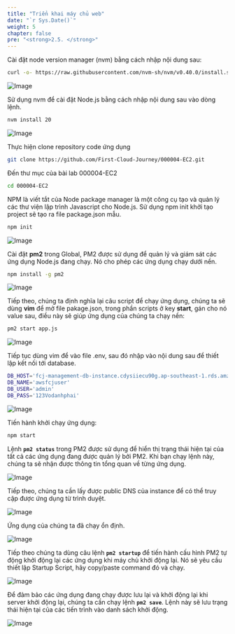 ```yaml
---
title: "Triển khai máy chủ web"
date: "`r Sys.Date()`"
weight: 5
chapter: false
pre: "<strong>2.5. </strong>"
---
```


Cài đặt node version manager (nvm) bằng cách nhập nội dung sau:

```bash
curl -o- https://raw.githubusercontent.com/nvm-sh/nvm/v0.40.0/install.sh | bash
```

![Image](/images/2-preparation/2.5-deploy-web-server/2.5.1.png?featherlight=false&width=90pc)

Sử dụng nvm để cài đặt Node.js bằng cách nhập nội dung sau vào dòng lệnh.

```bash
nvm install 20
```

![Image](/images/2-preparation/2.5-deploy-web-server/2.5.2.png?featherlight=false&width=90pc)

Thực hiện clone repository code ứng dụng

```bash
git clone https://github.com/First-Cloud-Journey/000004-EC2.git
```

Đến thư mục của bài lab 000004-EC2

```bash
cd 000004-EC2
```

NPM là viết tắt của Node package manager là một công cụ tạo và quản lý các thư viện lập trình Javascript cho Node.js. Sử dụng npm init khởi tạo project sẽ tạo ra file package.json mẫu.

```bash
npm init
```

![Image](/images/2-preparation/2.5-deploy-web-server/2.5.3.png?featherlight=false&width=90pc)

Cài đặt **pm2** trong Global, PM2 được sử dụng để quản lý và giám sát các ứng dụng Node.js đang chạy. Nó cho phép các ứng dụng chạy dưới nền.

```bash
npm install -g pm2
```

![Image](/images/2-preparation/2.5-deploy-web-server/2.5.4.png?featherlight=false&width=90pc)

Tiếp theo, chúng ta định nghĩa lại câu script để chạy ứng dụng, chúng ta sẽ dùng **vim** để mở file pakage.json, trong phần scripts ở key **start**, gán cho nó value sau, điều này sẽ giúp ứng dụng của chúng ta chạy nền:

```bash
pm2 start app.js
```

![Image](/images/2-preparation/2.5-deploy-web-server/2.5.5.png?featherlight=false&width=90pc)

Tiếp tục dùng vim để vào file .env, sau đó nhập vào nội dung sau để thiết lập kết nối tới database.

```bash
DB_HOST='fcj-management-db-instance.cdysiiecu90g.ap-southeast-1.rds.amzonaws.com'
DB_NAME='awsfcjuser'
DB_USER='admin'
DB_PASS='123Vodanhphai'
```

![Image](/images/2-preparation/2.5-deploy-web-server/2.5.6.png?featherlight=false&width=90pc)

Tiến hành khởi chạy ứng dụng:

```bash
npm start
```

Lệnh **`pm2 status`** trong PM2 được sử dụng để hiển thị trạng thái hiện tại của tất cả các ứng dụng đang được quản lý bởi PM2. Khi bạn chạy lệnh này, chúng ta sẽ nhận được thông tin tổng quan về từng ứng dụng.

![Image](/images/2-preparation/2.5-deploy-web-server/2.5.7.png?featherlight=false&width=90pc)

Tiếp theo, chúng ta cần lấy được public DNS của instance để có thể truy cập được ứng dụng từ trình duyệt.

![Image](/images/2-preparation/2.5-deploy-web-server/2.5.8.png?featherlight=false&width=90pc)

Ứng dụng của chúng ta đã chạy ổn định.

![Image](/images/2-preparation/2.5-deploy-web-server/2.5.9.png?featherlight=false&width=90pc)

Tiếp theo chúng ta dùng câu lệnh **`pm2 startup`** để tiến hành cấu hình PM2 tự động khởi động lại các ứng dụng khi máy chủ khởi động lại.
Nó sẽ yêu cầu thiết lập Startup Script, hãy copy/paste command đó và chạy.

![Image](/images/2-preparation/2.5-deploy-web-server/2.5.10.png?featherlight=false&width=90pc)

Để đảm bảo các ứng dụng đang chạy được lưu lại và khởi động lại khi server khởi động lại, chúng ta cần chạy lệnh **`pm2 save`**. Lệnh này sẽ lưu trạng thái hiện tại của các tiến trình vào danh sách khởi động.

![Image](/images/2-preparation/2.5-deploy-web-server/2.5.11.png?featherlight=false&width=90pc)


